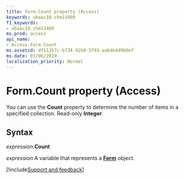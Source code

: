 ```yaml
---
title: Form.Count property (Access)
keywords: vbaac10.chm13409
f1_keywords:
- vbaac10.chm13409
ms.prod: access
api_name:
- Access.Form.Count
ms.assetid: df11357c-b734-92b0-5793-aa64b4d960ef
ms.date: 03/06/2019
localization_priority: Normal
---
```



# Form.Count property (Access)

You can use the **Count** property to determine the number of items in a specified collection. Read-only **Integer**.


## Syntax

_expression_.**Count**

_expression_ A variable that represents a **[Form](Access.Form.md)** object.




[!include[Support and feedback](~/includes/feedback-boilerplate.md)]